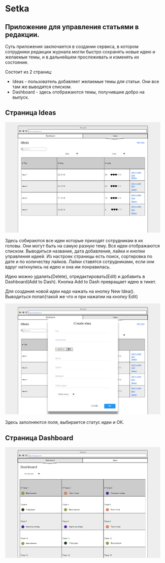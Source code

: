 # Setka
## Приложение для управления статьями в редакции.

Суть приложения заключается в создании сервиса, в котором сотрудники редакции журнала могли быстро сохранять новые идею и желаемые темы, и в дальнейшем прослеживать и изменять их состояние.

Состоит из 2 страниц:

* Ideas - пользователь добавляет желаемые темы для статьи. Они все там же выводятся списком.
* Dashboard - здесь отображаются темы, получившие добро на выпуск.

## Страница Ideas
![Image of Yaktocat](Ideas.png)

Здесь собираются все идеи которые приходят сотрудникам в их головы. Они могут быть на самую разную тему. Все идеи отображаются списком.
Выводиться название, дата добавления, лайки и кнопки управления идеей.
Из настроек страницы есть поиск, сортировка по дате и по количеству лайков. Лайки ставятся сотрудниками, если они вдруг наткнулись на идею и она им понравилась.

Идею можно удалить(Delete), отредактировать(Edit) и добавить в Dashboard(Add to Dash). Кнопка Add to Dash превращает идею в тикет.

Для создания новой идеи надо нажать на кнопку New Idea(). Выводиться попап(такой же что и при нажатии на кнопку Edit)

![Image of Yaktocat](Ideas-popup.png)

Здесь заполняются поля, выбирается статус идеи и ОК.

## Страница Dashboard
![Image of Yaktocat](dashboard.png)
